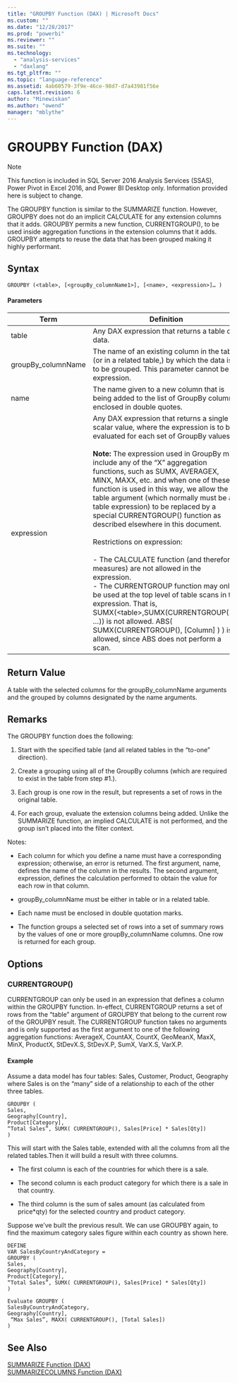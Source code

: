 ```yaml
---
title: "GROUPBY Function (DAX) | Microsoft Docs"
ms.custom: ""
ms.date: "12/28/2017"
ms.prod: "powerbi"
ms.reviewer: ""
ms.suite: ""
ms.technology: 
  - "analysis-services"
  - "daxlang"
ms.tgt_pltfrm: ""
ms.topic: "language-reference"
ms.assetid: 4ab60579-3f9e-46ce-98d7-d7a43981f56e
caps.latest.revision: 6
author: "Minewiskan"
ms.author: "owend"
manager: "mblythe"
---
```

# GROUPBY Function (DAX)
> [!NOTE]  
> This function is included in SQL Server 2016 Analysis Services (SSAS), Power Pivot in Excel 2016, and Power BI Desktop only. Information provided here is subject to change.  
  
The GROUPBY function is similar to the SUMMARIZE function. However, GROUPBY does not do an implicit CALCULATE for any extension columns that it adds. GROUPBY permits a new function, CURRENTGROUP(), to be used inside aggregation functions in the extension columns that it adds. GROUPBY attempts to reuse the data that has been grouped making it highly performant.  
  
## Syntax  
  
```  
GROUPBY (<table>, [<groupBy_columnName1>], [<name>, <expression>]… )  
```  
  
#### Parameters  
  
|Term|Definition|  
|--------|--------------|  
|table|Any DAX expression that returns a table of data.|  
|groupBy_columnName|The name of an existing column in the table (or in a related table,) by which the data is to be grouped. This parameter cannot be an expression.|  
|name|The name given to a new column that is being added to the list of GroupBy columns, enclosed in double quotes.|  
|expression|Any DAX expression that returns a single scalar value, where the expression is to be evaluated for each set of GroupBy values.<br /><br />**Note:** The expression used in GroupBy may include any of the “X” aggregation functions, such as SUMX, AVERAGEX, MINX, MAXX, etc. and when one of these function is used in this way, we allow the table argument (which normally must be a table expression) to be replaced by a special CURRENTGROUP() function as described elsewhere in this document.<br /><br />Restrictions on expression:<br /><br />-   The CALCULATE function (and therefore measures) are not allowed in the expression.<br />-   The CURRENTGROUP function may only be used at the top level of table scans in the expression. That is, SUMX(&lt;table&gt;,SUMX(CURRENTGROUP(…), …)) is not allowed. ABS( SUMX(CURRENTGROUP(), [Column] ) ) is allowed, since ABS does not perform a scan.|  
  
## Return Value  
A table with the selected columns for the groupBy_columnName arguments and the grouped by columns designated by the name arguments.  
  
## Remarks  
The GROUPBY function does the following:  
  
1.  Start with the specified table (and all related tables in the “to-one” direction).  
  
2.  Create a grouping using all of the GroupBy columns (which are required to exist in the table from step #1.).  
  
3.  Each group is one row in the result, but represents a set of rows in the original table.  
  
4.  For each group, evaluate the extension columns being added.  Unlike the SUMMARIZE function, an implied CALCULATE is not performed, and the group isn’t placed into the filter context.  
  
Notes:  
  
-   Each column for which you define a name must have a corresponding expression; otherwise, an error is returned. The first argument, name, defines the name of the column in the results. The second argument, expression, defines the calculation performed to obtain the value for each row in that column.  
  
-   groupBy_columnName must be either in table or in a related table.  
  
-   Each name must be enclosed in double quotation marks.  
  
-   The function groups a selected set of rows into a set of summary rows by the values of one or more groupBy_columnName columns. One row is returned for each group.  
  
## Options  
  
### CURRENTGROUP()  
CURRENTGROUP can only be used in an expression that defines a column within the GROUPBY function. In-effect, CURRENTGROUP returns a set of rows from the “table” argument of GROUPBY that belong to the current row of the GROUPBY result. The CURRENTGROUP function takes no arguments and is only supported as the first argument to one of the following aggregation functions: AverageX, CountAX, CountX, GeoMeanX, MaxX, MinX, ProductX, StDevX.S, StDevX.P, SumX, VarX.S, VarX.P.  
  
#### Example  
Assume a data model has four tables:  Sales, Customer, Product, Geography where Sales is on the “many” side of a relationship to each of the other three tables.  
  
```  
GROUPBY (  
Sales,   
Geography[Country],   
Product[Category],   
“Total Sales”, SUMX( CURRENTGROUP(), Sales[Price] * Sales[Qty])  
)  
```  
This will start with the Sales table, extended with all the columns from all the related tables.Then it will build a result with three columns.  
  
-   The first column is each of the countries for which there is a sale.  
  
-   The second column is each product category for which there is a sale in that country.  
  
-   The third column is the sum of sales amount (as calculated from price*qty) for the selected country and product category.  
  
Suppose we’ve built the previous result.  We can use GROUPBY again, to find the maximum category sales figure within each country as shown here.  
  
```  
DEFINE  
VAR SalesByCountryAndCategory =  
GROUPBY (  
Sales,   
Geography[Country],   
Product[Category],   
“Total Sales”, SUMX( CURRENTGROUP(), Sales[Price] * Sales[Qty])  
)  
  
Evaluate GROUPBY (  
SalesByCountryAndCategory,   
Geography[Country],   
 “Max Sales”, MAXX( CURRENTGROUP(), [Total Sales])  
)  
```  
  
## See Also  
[SUMMARIZE Function &#40;DAX&#41;](../DAX/summarize-function-dax.md)  
[SUMMARIZECOLUMNS Function &#40;DAX&#41;](../DAX/summarizecolumns-function-dax.md)  
  
